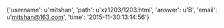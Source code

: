 {'username': u'mitshan', 'path': u'xz1203/1203.html', 'answer': u'B', 'email': u'mitshan@163.com', 'time': '2015-11-30:13:14:56'}